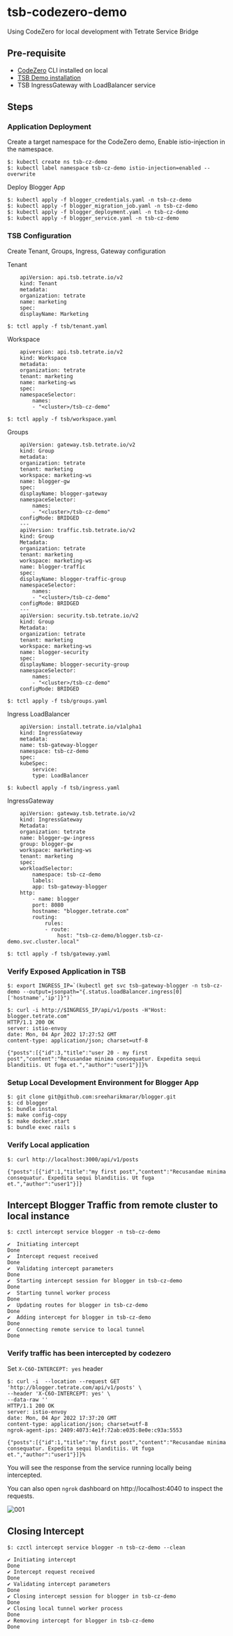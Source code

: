 # tsb-codezero-demo
Using CodeZero for local development with Tetrate Service Bridge


## Pre-requisite

* [CodeZero](https://docs.codezero.io/#/guides/installing) CLI installed on local
* [TSB Demo installation](https://docs.tetrate.io/service-bridge/1.4.x/en-us/setup/on_prem/demo-installation)
* TSB IngressGateway with LoadBalancer service

## Steps

### Application Deployment

Create a target namespace for the CodeZero demo, Enable istio-injection in the namespace.

```
$: kubectl create ns tsb-cz-demo
$: kubectl label namespace tsb-cz-demo istio-injection=enabled --overwrite
```

Deploy Blogger App

```
$: kubectl apply -f blogger_credentials.yaml -n tsb-cz-demo
$: kubectl apply -f blogger_migration_job.yaml -n tsb-cz-demo
$: kubectl apply -f blogger_deployment.yaml -n tsb-cz-demo
$: kubectl apply -f blogger_service.yaml -n tsb-cz-demo
```

### TSB Configuration

Create Tenant, Groups, Ingress, Gateway configuration 

Tenant

```
    apiVersion: api.tsb.tetrate.io/v2
    kind: Tenant
    metadata:
    organization: tetrate
    name: marketing
    spec:
    displayName: Marketing

$: tctl apply -f tsb/tenant.yaml
```

Workspace

```
    apiversion: api.tsb.tetrate.io/v2
    kind: Workspace
    metadata:
    organization: tetrate
    tenant: marketing
    name: marketing-ws
    spec:
    namespaceSelector:
        names:
        - "<cluster>/tsb-cz-demo"

$: tctl apply -f tsb/workspace.yaml
```

Groups

```
    apiVersion: gateway.tsb.tetrate.io/v2
    kind: Group
    metadata:
    organization: tetrate
    tenant: marketing
    workspace: marketing-ws
    name: blogger-gw
    spec:
    displayName: blogger-gateway
    namespaceSelector:
        names:
        - "<cluster>/tsb-cz-demo"
    configMode: BRIDGED
    ---
    apiVersion: traffic.tsb.tetrate.io/v2
    kind: Group
    Metadata:
    organization: tetrate
    tenant: marketing
    workspace: marketing-ws
    name: blogger-traffic
    spec:
    displayName: blogger-traffic-group
    namespaceSelector:
        names:
        - "<cluster>/tsb-cz-demo"
    configMode: BRIDGED
    ---
    apiVersion: security.tsb.tetrate.io/v2
    kind: Group
    Metadata:
    organization: tetrate
    tenant: marketing
    workspace: marketing-ws
    name: blogger-security
    spec:
    displayName: blogger-security-group
    namespaceSelector:
        names:
        - "<cluster>/tsb-cz-demo"
    configMode: BRIDGED

$: tctl apply -f tsb/groups.yaml
```

Ingress LoadBalancer

```
    apiVersion: install.tetrate.io/v1alpha1
    kind: IngressGateway
    metadata:
    name: tsb-gateway-blogger
    namespace: tsb-cz-demo
    spec:
    kubeSpec:
        service:
        type: LoadBalancer

$: kubectl apply -f tsb/ingress.yaml
```

IngressGateway

```
    apiVersion: gateway.tsb.tetrate.io/v2
    kind: IngressGateway
    Metadata:
    organization: tetrate
    name: blogger-gw-ingress
    group: blogger-gw
    workspace: marketing-ws
    tenant: marketing
    spec:
    workloadSelector:
        namespace: tsb-cz-demo
        labels:
        app: tsb-gateway-blogger
    http:
        - name: blogger
        port: 8080
        hostname: "blogger.tetrate.com"
        routing:
            rules:
            - route:
                host: "tsb-cz-demo/blogger.tsb-cz-demo.svc.cluster.local"

$: tctl apply -f tsb/gateway.yaml
```

### Verify Exposed Application in TSB

```
$: export INGRESS_IP=`(kubectl get svc tsb-gateway-blogger -n tsb-cz-demo --output=jsonpath="{.status.loadBalancer.ingress[0]['hostname','ip']}")`

$: curl -i http://$INGRESS_IP/api/v1/posts -H"Host: blogger.tetrate.com"
HTTP/1.1 200 OK
server: istio-envoy
date: Mon, 04 Apr 2022 17:27:52 GMT
content-type: application/json; charset=utf-8

{"posts":[{"id":3,"title":"user 20 - my first post","content":"Recusandae minima consequatur. Expedita sequi blanditiis. Ut fuga et.","author":"user1"}]}%
```


### Setup Local Development Environment for Blogger App

```
$: git clone git@github.com:sreeharikmarar/blogger.git
$: cd blogger
$: bundle instal
$: make config-copy
$: make docker.start
$: bundle exec rails s
```

### Verify Local application

```
$: curl http://localhost:3000/api/v1/posts

{"posts":[{"id":1,"title":"my first post","content":"Recusandae minima consequatur. Expedita sequi blanditiis. Ut fuga et.","author":"user1"}]}
```

## Intercept Blogger Traffic from remote cluster to local instance

```
$: czctl intercept service blogger -n tsb-cz-demo

✔  Initiating intercept                                                                         Done
✔  Intercept request received                                                                   Done
✔  Validating intercept parameters                                                              Done
✔  Starting intercept session for blogger in tsb-cz-demo                                        Done
✔  Starting tunnel worker process                                                               Done
✔  Updating routes for blogger in tsb-cz-demo                                                   Done
✔  Adding intercept for blogger in tsb-cz-demo                                                  Done
✔  Connecting remote service to local tunnel                                                    Done

```

### Verify traffic has been intercepted by codezero

Set `X-C6O-INTERCEPT: yes` header

```
$: curl -i  --location --request GET 'http://blogger.tetrate.com/api/v1/posts' \
--header 'X-C6O-INTERCEPT: yes' \
--data-raw ''
HTTP/1.1 200 OK
server: istio-envoy
date: Mon, 04 Apr 2022 17:37:20 GMT
content-type: application/json; charset=utf-8
ngrok-agent-ips: 2409:4073:4e1f:72ab:e035:8e0e:c93a:5553

{"posts":[{"id":1,"title":"my first post","content":"Recusandae minima consequatur. Expedita sequi blanditiis. Ut fuga et.","author":"user1"}]}%
```

You will see the response from the service running locally being intercepted. 

You can also open `ngrok` dashboard on http://localhost:4040 to inspect the requests. 


![001](images/001.png)


## Closing Intercept

```
$: czctl intercept service blogger -n tsb-cz-demo --clean

✔ Initiating intercept                                             Done
✔ Intercept request received                                       Done
✔ Validating intercept parameters                                  Done
✔ Closing intercept session for blogger in tsb-cz-demo             Done
✔ Closing local tunnel worker process                              Done
✔ Removing intercept for blogger in tsb-cz-demo                    Done
```